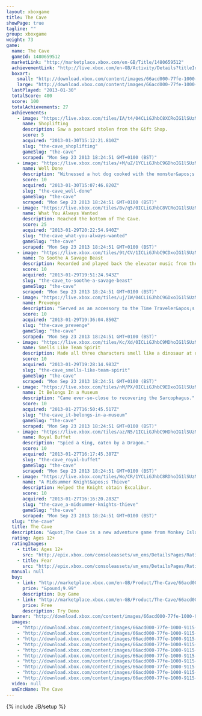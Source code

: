 ```yaml
---
layout: xboxgame
title: The Cave
showPage: true
tagline: ""
group: xboxgame
weight: 73
game: 
  name: The Cave
  gameId: 1480659512
  marketLink: "http://marketplace.xbox.com/en-GB/Title/1480659512"
  achievementLink: "http://live.xbox.com/en-GB/Activity/Details?titleId=1480659512"
  boxart: 
    small: "http://download.xbox.com/content/images/66acd000-77fe-1000-9115-d80258411238/1033/boxartsm.jpg"
    large: "http://download.xbox.com/content/images/66acd000-77fe-1000-9115-d80258411238/1033/boxartlg.jpg"
  lastPlayed: "2013-01-30"
  totalScore: 400
  score: 100
  totalAchievements: 27
  achievements: 
    - image: "https://live.xbox.com/tiles/IA/t4/04CLiGJhbC8XCRoIG1lSUzM4L2FjaC8wLzNjAAAAAOfn5-xXCzw=.jpg"
      name: Shoplifting
      description: Saw a postcard stolen from the Gift Shop.
      score: 5
      acquired: "2013-01-30T15:12:21.810Z"
      slug: "the-cave_shoplifting"
      gameSlug: "the-cave"
      scraped: "Mon Sep 23 2013 18:24:51 GMT+0100 (BST)"
    - image: "https://live.xbox.com/tiles/+M/uZ/1YCLiGJhbC9GDhoIG1lSUzM4L2FjaC8wLzQyAAAAAOfn5-q2y+Q=.jpg"
      name: Well Done
      description: "Witnessed a hot dog cooked with the monster&apos;s breath."
      score: 10
      acquired: "2013-01-30T15:07:46.820Z"
      slug: "the-cave_well-done"
      gameSlug: "the-cave"
      scraped: "Mon Sep 23 2013 18:24:51 GMT+0100 (BST)"
    - image: "https://live.xbox.com/tiles/Bv/q5/0ICLiGJhbC8VCRoIG1lSUzM4L2FjaC8wLzNhAAAAAOfn5-+W+ho=.jpg"
      name: What You Always Wanted
      description: Reached the bottom of The Cave.
      score: 25
      acquired: "2013-01-29T20:22:54.940Z"
      slug: "the-cave_what-you-always-wanted"
      gameSlug: "the-cave"
      scraped: "Mon Sep 23 2013 18:24:51 GMT+0100 (BST)"
    - image: "https://live.xbox.com/tiles/9t/CV/1ICLiGJhbC9CDxoIG1lSUzM4L2FjaC8wLzU2AAAAAOfn5-u60Oo=.jpg"
      name: To Soothe A Savage Beast
      description: Recorded and played back the elevator music from the Zoo food court.
      score: 10
      acquired: "2013-01-29T19:51:24.943Z"
      slug: "the-cave_to-soothe-a-savage-beast"
      gameSlug: "the-cave"
      scraped: "Mon Sep 23 2013 18:24:51 GMT+0100 (BST)"
    - image: "https://live.xbox.com/tiles/uj/IW/04CLiGJhbC9GDxoIG1lSUzM4L2FjaC8wLzUyAAAAAOfn5-w5MqY=.jpg"
      name: Prevenge
      description: "Served as an accessory to the Time Traveler&apos;s murder of her enemy&apos;s ancestor."
      score: 10
      acquired: "2013-01-29T19:36:04.850Z"
      slug: "the-cave_prevenge"
      gameSlug: "the-cave"
      scraped: "Mon Sep 23 2013 18:24:51 GMT+0100 (BST)"
    - image: "https://live.xbox.com/tiles/Kc/Xd/0ICLiGJhbC9MDhoIG1lSUzM4L2FjaC8wLzQ4AAAAAOfn5--yxTU=.jpg"
      name: Smells Like Team Spirit
      description: Made all three characters smell like a dinosaur at once.
      score: 10
      acquired: "2013-01-29T19:28:14.983Z"
      slug: "the-cave_smells-like-team-spirit"
      gameSlug: "the-cave"
      scraped: "Mon Sep 23 2013 18:24:51 GMT+0100 (BST)"
    - image: "https://live.xbox.com/tiles/nM/PX/0ICLiGJhbC9EDxoIG1lSUzM4L2FjaC8wLzUwAAAAAOfn5--4w4A=.jpg"
      name: It Belongs In a Museum
      description: "Came ever-so-close to recovering the Sarcophagus."
      score: 10
      acquired: "2013-01-27T16:50:45.517Z"
      slug: "the-cave_it-belongs-in-a-museum"
      gameSlug: "the-cave"
      scraped: "Mon Sep 23 2013 18:24:51 GMT+0100 (BST)"
    - image: "https://live.xbox.com/tiles/az/N5/1ICLiGJhbC9HDhoIG1lSUzM4L2FjaC8wLzQzAAAAAOfn5-tWM3c=.jpg"
      name: Royal Buffet
      description: "Spied a King, eaten by a Dragon."
      score: 10
      acquired: "2013-01-27T16:17:45.387Z"
      slug: "the-cave_royal-buffet"
      gameSlug: "the-cave"
      scraped: "Mon Sep 23 2013 18:24:51 GMT+0100 (BST)"
    - image: "https://live.xbox.com/tiles/Wo/CR/1YCLiGJhbC8RDhoIG1lSUzM4L2FjaC8wLzRlAAAAAOfn5-q+gEY=.jpg"
      name: "A Midsummer Knight&apos;s Thieve"
      description: Helped the Knight obtain Excalibur.
      score: 10
      acquired: "2013-01-27T16:16:20.283Z"
      slug: "the-cave_a-midsummer-knights-thieve"
      gameSlug: "the-cave"
      scraped: "Mon Sep 23 2013 18:24:51 GMT+0100 (BST)"
  slug: "the-cave"
  title: The Cave
  description: "&quot;The Cave is a new adventure game from Monkey Island and Maniac Mansion creator Ron Gilbert, and Double Fine Productions, the award-winning studio behind Psychonauts and Br&uuml;tal Legend.  Assemble your team of three from seven unlikely adventurers, each with their own unique personalities and stories, then descend into the mysterious depths to explore locations including a subterranean amusement park and a medieval castle, not to mention a fully armed and ready-to-launch nuclear tipped ICBM. The Cave awaits.&quot;"
  rating: Ages 12+
  ratingImages: 
    - title: Ages 12+
      src: "http://epix.xbox.com/consoleassets/vm_ems/DetailsPages/RatingSystemID/14/default/Values/14003.png"
    - title: Fear
      src: "http://epix.xbox.com/consoleassets/vm_ems/DetailsPages/RatingSystemID/14/default/Descriptors/14003.png"
  manual: null
  buy: 
    - link: "http://marketplace.xbox.com/en-GB/Product/The-Cave/66acd000-77fe-1000-9115-d80258411238?purchase=1&amp;DownloadType=Game"
      price: "&pound;9.99"
      description: Buy Game
    - link: "http://marketplace.xbox.com/en-GB/Product/The-Cave/66acd000-77fe-1000-9115-d80258411238?purchase=1&amp;DownloadType=GameDemo"
      price: Free
      description: Try Demo
  banner: "http://download.xbox.com/content/images/66acd000-77fe-1000-9115-d80258411238/1033/banner.png"
  images: 
    - "http://download.xbox.com/content/images/66acd000-77fe-1000-9115-d80258411238/1033/screenlg1.jpg"
    - "http://download.xbox.com/content/images/66acd000-77fe-1000-9115-d80258411238/1033/screenlg2.jpg"
    - "http://download.xbox.com/content/images/66acd000-77fe-1000-9115-d80258411238/1033/screenlg3.jpg"
    - "http://download.xbox.com/content/images/66acd000-77fe-1000-9115-d80258411238/1033/screenlg4.jpg"
    - "http://download.xbox.com/content/images/66acd000-77fe-1000-9115-d80258411238/1033/screenlg5.jpg"
    - "http://download.xbox.com/content/images/66acd000-77fe-1000-9115-d80258411238/1033/screenlg6.jpg"
    - "http://download.xbox.com/content/images/66acd000-77fe-1000-9115-d80258411238/1033/screenlg7.jpg"
    - "http://download.xbox.com/content/images/66acd000-77fe-1000-9115-d80258411238/1033/screenlg8.jpg"
    - "http://download.xbox.com/content/images/66acd000-77fe-1000-9115-d80258411238/1033/screenlg9.jpg"
    - "http://download.xbox.com/content/images/66acd000-77fe-1000-9115-d80258411238/1033/screenlg10.jpg"
  video: null
  unEncName: The Cave
---
```

{% include JB/setup %}